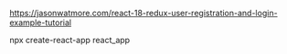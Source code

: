 https://jasonwatmore.com/react-18-redux-user-registration-and-login-example-tutorial

npx create-react-app react_app